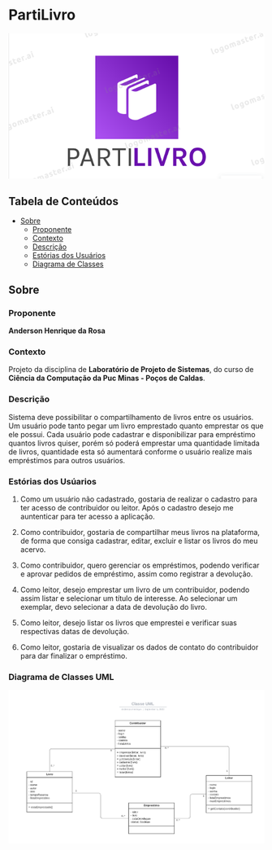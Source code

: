 # PartiLivro
![Logo PartiLivro](/assets/img/logo.png)

## Tabela de Conteúdos

- [Sobre](#about)
    - [Proponente](#proponente)
    - [Contexto](#contexto)
    - [Descrição](#descrição)
    - [Estórias dos Usuários](#user-story)
    <!--- [Casos de Uso](#use-case)-->
    - [Diagrama de Classes](#diagrama)


## Sobre <a name = "about"></a>

### Proponente <a name = "proponente"></a>
**Anderson Henrique da Rosa**

### Contexto <a name = "contexto"></a>
Projeto da disciplina de **Laboratório de Projeto de Sistemas**, do curso de **Ciência da Computação da Puc Minas - Poços de Caldas**.

### Descrição <a name = "descrição"></a>
Sistema deve possibilitar o compartilhamento de livros entre os usuários. Um usuário pode tanto pegar um livro emprestado quanto emprestar os que ele possui. Cada usuário pode cadastrar e disponibilizar para empréstimo quantos livros quiser, porém só poderá emprestar uma quantidade limitada de livros, quantidade esta só aumentará conforme o usuário realize mais empréstimos para outros usuários.

### Estórias dos Usúarios <a name = "user-story"></a>

1. Como um usuário não cadastrado, gostaria de realizar o cadastro para ter acesso de contribuidor ou leitor. Após o cadastro desejo me auntenticar para ter acesso a aplicação. 

2. Como contribuidor, gostaria de compartilhar meus livros na plataforma, de forma que consiga cadastrar, editar, excluir e listar os livros do meu acervo.

3. Como contribuidor, quero gerenciar os empréstimos, podendo verificar e aprovar pedidos de empréstimo, assim como registrar a devolução.

4. Como leitor, desejo emprestar um livro de um contribuidor, podendo assim listar e selecionar um título de interesse. Ao selecionar um exemplar, devo selecionar a data de devolução do livro.

5. Como leitor, desejo listar os livros que emprestei e verificar suas respectivas datas de devolução.

6. Como leitor, gostaria de visualizar os dados de contato do contribuidor para dar finalizar o empréstimo.


<!---
### Casos de Uso <a name = "use-case"></a>
| Nome     | Categoria | Descrição |
| ----------- | ----------- | ----------- |
| Marcelo | Contribuidor| Pessoa que tem livros ociosos e deseja compartilha-los com outras pessoas. Pode cadastrar os livros que deseja emprestar, através de uma conta que lhe dá acesso ao sistema e permite vincular os livros desejados ao seu catálogo pessoal. Além de cadastrar, consegue editar e remover os títulos que cadastrou. Também pode listar todos os livros que cadastrou e verificar se há algum pedido de empréstimo para algum título cadastrado. E ainda, quando houver um pedido de empréstimo poderá aprova-lo, mudando o estado do item para “emprestado”, ou rejeita-lo colocando-o como “disponível” novamente. Por fim, no momento da devolução do livro, este poderá alterar o estado do item para “disponível”, desvinculando o livro do ultimo leitor. |
| Pedro | Leitor| Pessoa registrada na plataforma que deseja fazer empréstimos de livros de algum contribuidor. Ela pode listar todos os livros que estão disponíveis para empréstimo e ao selecionar um título de interesse, poderá solicitar o empréstimo, definindo a data de devolução do título. Após isto o título passará para o estado de “solicitado”, impossibilitando o empréstimo para os demais usuários. Dada a aprovação do empréstimo, o livro ficará vinculado a conta do usuário, de onde será possível listar os títulos que emprestou junto a data de devolução deste. |
-->

### Diagrama de Classes UML <a name = "diagrama"></a>
![Diagrama de Classes PartiLivro](/assets/img/ClasseUML.png)
<!---### Diagrama UML <a name = "diagrama"></a>
![Diagrama de Classes PartiLivro](/assets/img/PartiLivro.png)
<!---
## Getting Started <a name = "getting_started"></a>

These instructions will get you a copy of the project up and running on your local machine for development and testing purposes. See [deployment](#deployment) for notes on how to deploy the project on a live system.

### Prerequisites

What things you need to install the software and how to install them.

```
Give examples
```

### Installing

A step by step series of examples that tell you how to get a development env running.

Say what the step will be

```
Give the example
```

And repeat

```
until finished
```

End with an example of getting some data out of the system or using it for a little demo.

## Usage <a name = "usage"></a>

Add notes about how to use the system.

https://github.com/techwithtim/Flask-Web-App-Tutorial
https://www.youtube.com/watch?v=dam0GPOAvVI
-->

